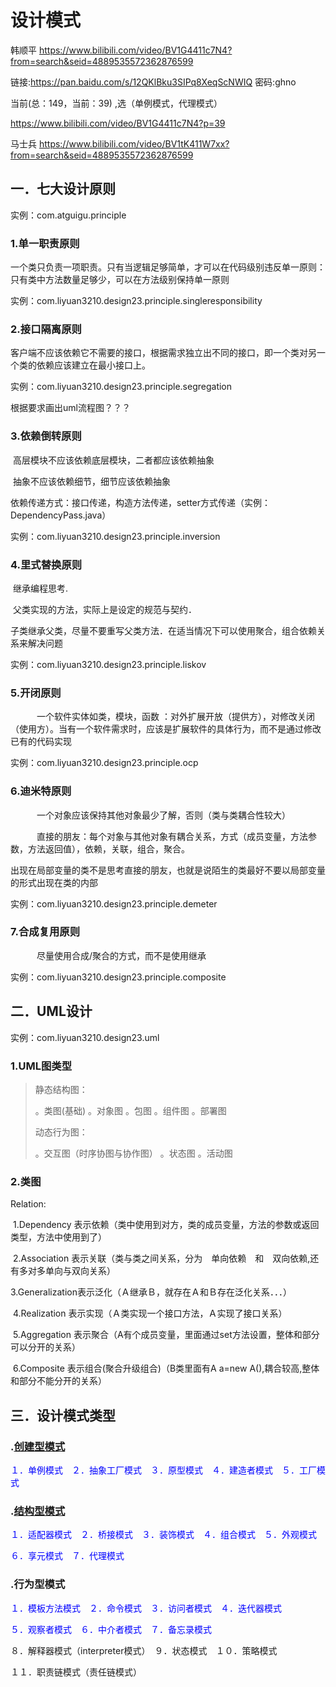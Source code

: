 # 设计模式

韩顺平
https://www.bilibili.com/video/BV1G4411c7N4?from=search&seid=4889535572362876599

链接:https://pan.baidu.com/s/12QKlBku3SIPq8XeqScNWIQ 密码:ghno

当前(总：149，当前：39) ,选（单例模式，代理模式）

https://www.bilibili.com/video/BV1G4411c7N4?p=39

马士兵
https://www.bilibili.com/video/BV1tK411W7xx?from=search&seid=4889535572362876599

## 一．七大设计原则

实例：com.atguigu.principle

### 1.单一职责原则

​			一个类只负责一项职责。只有当逻辑足够简单，才可以在代码级别违反单一原则：只有类中方法数量足够少，可以在方法级别保持单一原则

实例：com.liyuan3210.design23.principle.singleresponsibility

### 2.接口隔离原则

​			客户端不应该依赖它不需要的接口，根据需求独立出不同的接口，即一个类对另一个类的依赖应该建立在最小接口上。

实例：com.liyuan3210.design23.principle.segregation

根据要求画出uml流程图？？？

### 3.依赖倒转原则

​		高层模块不应该依赖底层模块，二者都应该依赖抽象

​		抽象不应该依赖细节，细节应该依赖抽象

​		依赖传递方式：接口传递，构造方法传递，setter方式传递（实例：DependencyPass.java）

实例：com.liyuan3210.design23.principle.inversion

### 4.里式替换原则

​		继承编程思考.

​		父类实现的方法，实际上是设定的规范与契约．

​		子类继承父类，尽量不要重写父类方法．在适当情况下可以使用聚合，组合依赖关系来解决问题

实例：com.liyuan3210.design23.principle.liskov

### 5.开闭原则

　　　一个软件实体如类，模块，函数 ：对外扩展开放（提供方），对修改关闭（使用方）。当有一个软件需求时，应该是扩展软件的具体行为，而不是通过修改已有的代码实现

实例：com.liyuan3210.design23.principle.ocp

### 6.迪米特原则

　　　一个对象应该保持其他对象最少了解，否则（类与类耦合性较大）

　　　直接的朋友：每个对象与其他对象有耦合关系，方式（成员变量，方法参数，方法返回值），依赖，关联，组合，聚合。

出现在局部变量的类不是思考直接的朋友，也就是说陌生的类最好不要以局部变量的形式出现在类的内部

实例：com.liyuan3210.design23.principle.demeter

### 7.合成复用原则

　　　尽量使用合成/聚合的方式，而不是使用继承

实例：com.liyuan3210.design23.principle.composite

## 二．UML设计

实例：com.liyuan3210.design23.uml

### 1.UML图类型

> 静态结构图：
>
> 。类图(基础)	。对象图	。包图	。组件图	。部署图
>
> 动态行为图：
>
> 。交互图（时序协图与协作图）	。状态图	。活动图

### 2.类图

Relation:

​	1.Dependency	表示依赖（类中使用到对方，类的成员变量，方法的参数或返回类型，方法中使用到了）

​	2.Association	表示关联（类与类之间关系，分为　单向依赖　和　双向依赖,还有多对多单向与双向关系）

​	3.Generalization表示泛化（Ａ继承Ｂ，就存在Ａ和Ｂ存在泛化关系．．．）

​	4.Realization	表示实现（Ａ类实现一个接口方法，Ａ实现了接口关系）

​	5.Aggregation	表示聚合（A有个成员变量，里面通过set方法设置，整体和部分可以分开的关系）

​	6.Composite	表示组合(聚合升级组合)（B类里面有A a=new A(),耦合较高,整体和部分不能分开的关系）

## 三．设计模式类型

### .[创建型模式](create.md)

<font color="blue">１．单例模式</font>　<font color="blue">２．抽象工厂模式</font>　<font color="blue">３．原型模式</font>　<font color="blue">４．建造者模式</font>　<font color="blue">５．工厂模式</font>

### .[结构型模式](structure.md)

<font color="blue">１．适配器模式</font>　<font color="blue">２．桥接模式</font>　<font color="blue">３．装饰模式</font>　<font color="blue">４．组合模式</font>　<font color="blue">５．外观模式</font>

<font color="blue">６．享元模式</font>　<font color="blue">７．代理模式</font>

### .行为型模式

<font color="blue">１．模板方法模式</font>　<font color="blue">２．命令模式</font>　<font color="blue">３．访问者模式</font>　<font color="blue">４．迭代器模式</font>

<font color="blue">５．观察者模式</font>　<font color="blue">６．中介者模式</font>　<font color="blue">７．备忘录模式　</font>

８．解释器模式（interpreter模式）　９．状态模式　１０．策略模式

１１．职责链模式（责任链模式）